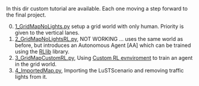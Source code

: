 In this dir custom tutorial are available. Each one moving a step forward to the final project.

0. [1_GridMapNoLights.py](FlowMas/Tutorials/1_GridMapNoLights.py) setup a grid world with only human. Priority is given to the vertical lanes.
1. [2_GridMapNoLightsRL.py](FlowMas/Tutorials/2_GridMapNoLightsRL.py), NOT WORKING ... uses the same world as before, but introduces an Autonomous Agent [AA] which can be trained using the [RLlib](https://flow.readthedocs.io/en/latest/flow_setup.html#optional-install-ray-rllib) library.
2. [3_GridMapCustomRL.py](FlowMas/Tutorials/3_GridMapCustomRL.py), Using [Custom RL evnviroment](flow/envs/multiagent/customRL.py) to train an agent in the grid world.
3. [4_ImportedMap.py](FlowMas/Tutorials/4_ImportedMap.py), Importing the LuSTScenario and removing traffic lights from it.